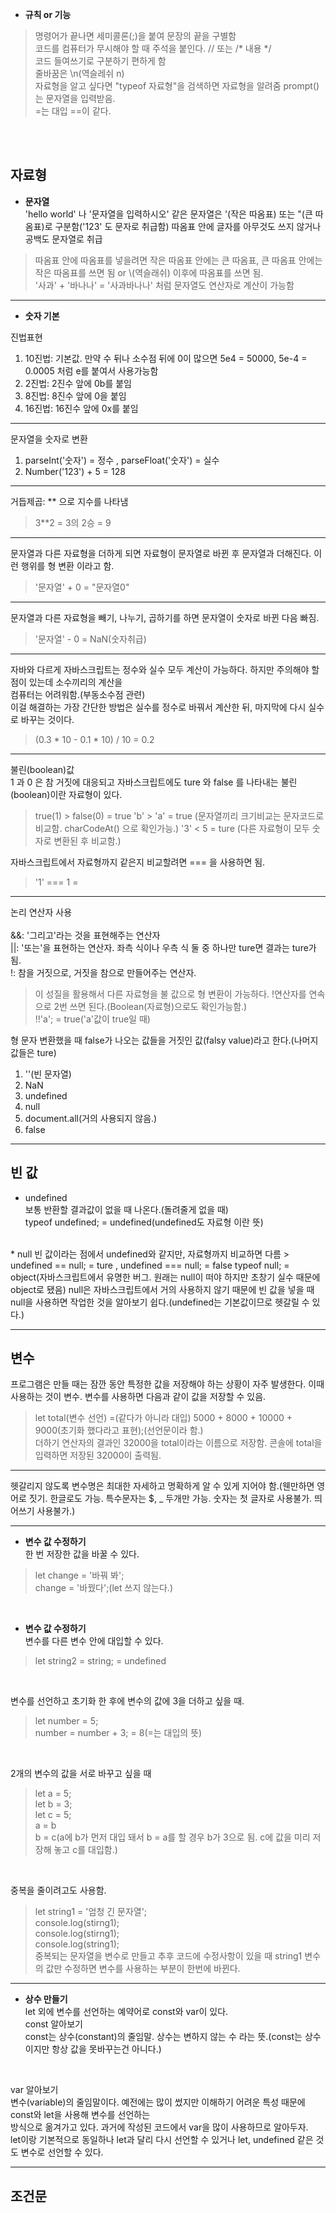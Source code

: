 * **규칙 or 기능**
> 명령어가 끝나면 세미콜론(;)을 붙여 문장의 끝을 구별함   
> 코드를 컴퓨터가 무시해야 할 때 주석을 붙인다. // 또는  /* 내용 */    
> 코드 들여쓰기로 구분하기 편하게 함    
> 줄바꿈은 \n(역슬레쉬 n)    
> 자료형을 알고 싶다면 "typeof 자료형"을 검색하면 자료형을 알려줌 
> prompt()는 문자열을 입력받음.    
> =는 대입 ==이 같다.
<br>
<br>

## 자료형
* **문자열**   
'hello world' 나 '문자열을 입력하시오' 같은 문자열은 '(작은 따옴표) 또는 "(큰 따옴표)로 구분함('123' 도 문자로 취급함)
따옴표 안에 글자를 아무것도 쓰지 않거나 공백도 문자열로 취급
> 따옴표 안에 따옴표를 넣을려면 작은 따옴표 안에는 큰 따옴표, 큰 따옴표 안에는 작은 따옴표를 쓰면 됨
> or \\(역슬래쉬) 이후에 따옴표를 쓰면 됨.   
> '사과' + '바나나' = '사과바나나' 처럼 문자열도 연산자로 계산이 가능함
<hr>

* **숫자 기본**    
 
진법표현
1. 10진법: 기본값. 만약 수 뒤나 소수점 뒤에 0이 많으면 5e4 = 50000, 5e-4 = 0.0005 처럼 e를 붙여서 사용가능함
2. 2진법: 2진수 앞에 0b를 붙임
3. 8진법: 8진수 앞에 0을 붙임
4. 16진법: 16진수 앞에 0x를 붙임
***
문자열을 숫자로 변환   
1. parseInt('숫자') = 정수 , parseFloat('숫자') = 실수
2. Number('123') + 5 = 128   
<hr>

거듭제곱: ** 으로 지수를 나타냄
> 3**2 = 3의 2승 = 9
<hr>

문자열과 다른 자료형을 더하게 되면 자료형이 문자열로 바뀐 후 문자열과 더해진다. 이런 행위를 형 변환 이라고 함.   
> '문자열' + 0 = "문자열0"
<hr>

문자열과 다른 자료형을 빼기, 나누기, 곱하기를 하면 문자열이 숫자로 바뀐 다음 빠짐.
> '문자열' - 0 = NaN(숫자취급)
<hr>

자바와 다르게 자바스크립트는 정수와 실수 모두 계산이 가능하다. 하지만 주의해야 할 점이 있는데 소수끼리의 계산을   
컴퓨터는 어려워함.(부동소수점 관련)   
이걸 해결하는 가장 간단한 방법은 실수를 정수로 바꿔서 계산한 뒤, 마지막에 다시 실수로 바꾸는 것이다.
> (0.3 * 10 - 0.1 * 10) / 10  = 0.2
<hr>

불린(boolean)값   
1 과 0 은 참 거짓에 대응되고 자바스크립트에도 ture 와 false 를 나타내는 불린(boolean)이란 자료형이 있다.   
> true(1) > false(0) = true
> 'b' > 'a' = true (문자열끼리 크기비교는 문자코드로 비교함. charCodeAt() 으로 확인가능.)
> '3' < 5 = ture (다른 자료형이 모두 숫자로 변환된 후 비교함.)   

자바스크립트에서 자료형까지 같은지 비교할려면 === 을 사용하면 됨.
> '1' === 1 = 
<hr>

논리 연산자 사용   
<br>
&&: '그리고'라는 것을 표현해주는 연산자   
||: '또는'을 표현하는 연산자. 좌측 식이나 우측 식 둘 중 하나만 ture면 결과는 ture가 됨.   
!: 참을 거짓으로, 거짓을 참으로 만들어주는 연산자.   
> 이 성질을 활용해서 다른 자료형을 불 값으로 형 변환이 가능하다. !연산자를 연속으로 2번 쓰면 된다.(Boolean(자료형)으로도 확인가능함.)   
> !!'a'; = true('a'값이 true일 때)     

형 문자 변환했을 때 false가 나오는 값들을 거짓인 값(falsy value)라고 한다.(나머지 값들은 ture)   
1. ''(빈 문자열)   
2. NaN   
3. undefined   
4. null   
5. document.all(거의 사용되지 않음.)   
6. false   
<hr>

## 빈 값   
* undefined   
보통 반환할 결과값이 없을 때 나온다.(돌려줄게 없을 때)   
typeof undefined; = undefined(undefined도 자료형 이란 뜻)   
<br>
* null   
빈 값이라는 점에서 undefined와 같지만, 자료형까지 비교하면 다름   
> undefined == null; = ture , undefined === null; = false   
typeof null; = object(자바스크립트에서 유명한 버그. 원래는 null이 떠야 하지만 초창기 실수 때문에 object로 됐음)   
null은 자바스크립트에서 거의 사용하지 않기 때문에 빈 값을 넣을 때 null을 사용하면 작업한 것을 알아보기 쉽다.(undefined는 기본값이므로 헷갈릴 수 있다.)    
<hr>

## 변수
프로그램은 만들 때는 잠깐 동안 특정한 값을 저장해야 하는 상황이 자주 발생한다. 이때 사용하는 것이 변수. 변수를 사용하면 다음과 같이 값을 저장할 수 있음.   
> let total(변수 선언) =(같다가 아니라 대입) 5000 + 8000 + 10000 + 9000(초기화 했다라고 표현);(선언문이라 함.)   
> 더하기 연산자의 결과인 32000을 total이라는 이름으로 저장함. 콘솔에 total을 입력하면 저장된 32000이 출력됨.   
<hr>

헷갈리지 않도록 변수명은 최대한 자세하고 명확하게 알 수 있게 지어야 함.(웬만하면 영어로 짓기. 한글로도 가능. 특수문자는 $, _ 두개만 가능. 숫자는 첫 글자로 사용불가. 띄어쓰기 사용불가.)   
<hr>

* **변수 값 수정하기**    
한 번 저장한 값을 바꿀 수 있다.
> let change = '바꿔 봐';   
> change = '바꿨다';(let 쓰지 않는다.)   
<br>

* **변수 값 수정하기**     
변수를 다른 변수 안에 대입할 수 있다.   
> let string2 = string; = undefined    
<br>

변수를 선언하고 초기화 한 후에 변수의 값에 3을 더하고 싶을 때.   
> let number = 5;   
> number = number + 3; = 8(=는 대입의 뜻)   
<br>

2개의 변수의 값을 서로 바꾸고 싶을 때    
> let a = 5;   
> let b = 3;   
> let c = 5;   
> a = b   
> b = c(a에 b가 먼저 대입 돼서 b = a를 할 경우 b가 3으로 됨. c에 값을 미리 저장해 놓고 c를 대입함.)   
<br>

중복을 줄이려고도 사용함.   
> let string1 = '엄청 긴 문자열';   
> console.log(stirng1);   
> console.log(stirng1);   
> console.log(string1);   
> 중복되는 문자열을 변수로 만들고 추후 코드에 수정사항이 있을 때 string1 변수의 값만 수정하면 변수를 사용하는 부분이 한번에 바뀐다.   
<hr>

* **상수 만들기**   
let 외에 변수를 선언하는 예약어로 const와 var이 있다.     
const 알아보기   
const는 상수(constant)의 줄임말. 상수는 변하지 않는 수 라는 뜻.(const는 상수이지만 항상 값을 못바꾸는건 아니다.)   
<br>

var 알아보기   
변수(variable)의 줄임말이다. 예전에는 많이 썼지만 이해하기 어려운 특성 때문에 const와 let을 사용해 변수를 선언하는   
방식으로 옮겨가고 있다. 과거에 작성된 코드에서 var을 많이 사용하므로 알아두자.   
let이랑 기본적으로 동일하나 let과 달리 다시 선언할 수 있거나 let, undefined 같은 것도 변수로 선언할 수 있다.    
<hr>

## 조건문











